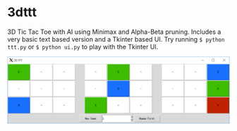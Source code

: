 # 3dttt

3D Tic Tac Toe with AI using Minimax and Alpha-Beta pruning. Includes a very basic text based version and a Tkinter based UI. Try running `$ python ttt.py` or `$ python ui.py` to play with the Tkinter UI.

![Sample Play](sample.png)
